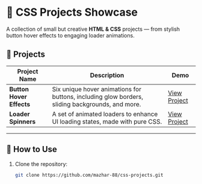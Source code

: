 # 🎨 CSS Projects Showcase

A collection of small but creative **HTML & CSS** projects — from stylish button hover effects to engaging loader animations.

## 📂 Projects

| Project Name        | Description | Demo |
|---------------------|-------------|------|
| **Button Hover Effects** | Six unique hover animations for buttons, including glow borders, sliding backgrounds, and more. | [View Project](projects/button-hover/index.html) |
| **Loader Spinners** | A set of animated loaders to enhance UI loading states, made with pure CSS. | [View Project](projects/loader-spinner/index.html) |

---

## 🚀 How to Use
1. Clone the repository:
   ```bash
   git clone https://github.com/mazhar-88/css-projects.git
